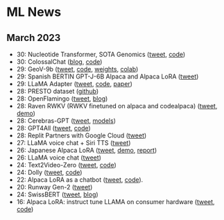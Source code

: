 # ML News

## March 2023
* 30: Nucleotide Transformer, SOTA Genomics ([tweet](https://twitter.com/instadeepai/status/1641075963051012097), [code](https://github.com/instadeepai/nucleotide-transformer))
* 30: ColossalChat ([blog](https://medium.com/@yangyou_berkeley/colossalchat-an-open-source-solution-for-cloning-chatgpt-with-a-complete-rlhf-pipeline-5edf08fb538b), [code](https://github.com/hpcaitech/ColossalAI))
* 29: GeoV-9b ([tweet](https://twitter.com/labmlai/status/1641357802009395201), [code](https://github.com/geov-ai/geov), [weights](https://huggingface.co/GeoV/GeoV-9b), [colab](https://colab.research.google.com/github/geov-ai/geov/blob/master/notebooks/generate.ipynb))
* 29: Spanish BERTIN GPT-J-6B Alpaca and Alpaca LoRA ([tweet](https://twitter.com/versae/status/1641124547414900736))
* 29: LLaMA Adapter ([tweet](https://twitter.com/lupantech/status/1640899600281395200), [code](https://github.com/ZrrSkywalker/LLaMA-Adapter), [paper](https://huggingface.co/papers/2303.16199))
* 28: PRESTO dataset ([github](https://github.com/google-research-datasets/presto))
* 28: OpenFlamingo ([tweet](https://twitter.com/anas_awadalla/status/1640766789977251840), [blog](https://laion.ai/blog/open-flamingo/))
* 28: Raven RWKV (RWKV finetuned on alpaca and codealpaca) ([tweet](https://twitter.com/BlinkDL_AI/status/1640742627216875524), [demo](https://huggingface.co/spaces/BlinkDL/Raven-RWKV-7B))
* 28: Cerebras-GPT ([tweet](https://twitter.com/CerebrasSystems/status/1640725880711569408), [models](https://huggingface.co/cerebras))
* 28: GPT4All ([tweet](https://twitter.com/andriy_mulyar/status/1640836003194630144), [code](https://github.com/nomic-ai/gpt4all))
* 28: Replit Partners with Google Cloud ([tweet](https://twitter.com/Replit/status/1640745029080866817))
* 27: LLaMA voice chat + Siri TTS ([tweet](https://twitter.com/ggerganov/status/1640416314773700608))
* 26: Japanese Alpaca LoRA ([tweet](https://twitter.com/kun1em0n/status/1639965140429963264), [demo](https://huggingface.co/spaces/kunishou/Japanese-Alpaca-LoRA-7b-DEMO), [report](https://note.com/kun1emon/n/n1533345d5d26))
* 26: LLaMA voice chat ([tweet](https://twitter.com/ggerganov/status/1640022482307502085))
* 24: Text2Video-Zero ([tweet](https://twitter.com/_akhaliq/status/1639062868850266112), [code](https://github.com/Picsart-AI-Research/Text2Video-Zero))
* 24: Dolly ([tweet](https://twitter.com/databricks/status/1639239800145465344), [code](https://github.com/databrickslabs/dolly))
* 22: Alpaca LoRA as a chatbot ([tweet](https://twitter.com/algo_diver/status/1638525828773576704), [code](https://github.com/deep-diver/Alpaca-LoRA-Serve)).
* 20: Runway Gen-2 ([tweet](https://twitter.com/runwayml/status/1637800500459458562))
* 24: SwissBERT ([tweet](https://twitter.com/j_vamvas/status/1639192870828556290), [blog](https://vamvas.ch/introducing-swissbert))
* 16: Alpaca LoRA: instruct tune LLAMA on consumer hardware ([tweet](https://twitter.com/_akhaliq/status/1636416647518097408), [code](https://github.com/tloen/alpaca-lora))
